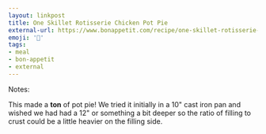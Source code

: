 ```yaml
---
layout: linkpost
title: One Skillet Rotisserie Chicken Pot Pie
external-url: https://www.bonappetit.com/recipe/one-skillet-rotisserie-chicken-pot-pie
emoji: '🥧'
tags:
- meal
- bon-appetit
- external
---
```


Notes:

This made a **ton** of pot pie! We tried it initially in a 10" cast iron pan and wished we had had a 12" or something a bit deeper so the ratio of filling to crust could be a little heavier on the filling side.
